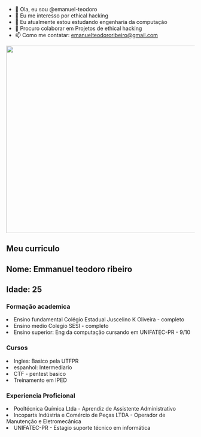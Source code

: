 - 👋 Ola, eu sou @emanuel-teodoro
- 👀 Eu me interesso por ethical hacking
- 🌱 Eu atualmente estou estudando engenharia da computação
- 💞️ Procuro colaborar em Projetos de ethical hacking
- 📫 Como me contatar: emanuelteodororibeiro@gmail.com

<!---
emanuel-teodoro/emanuel-teodoro is a ✨ special ✨ repository because its `README.md` (this file) appears on your GitHub profile.
You can click the Preview link to take a look at your changes.
--->


<img src="https://orig00.deviantart.net/51a3/f/2016/306/0/9/hackerman_by_shiiftyshift-dan31sc.png" height = 500 width = 700>

<h2>Meu curriculo</h2>
<h2>Nome: Emmanuel teodoro ribeiro</h2>
<h2>Idade: 25</h2>

<h3>Formação academica</h3>
<li>Ensino fundamental Colégio Estadual Juscelino K Oliveira - completo</li>
<li>Ensino medio Colegio SESI - completo</li>
<li>Ensino superior: Eng da computação cursando em UNIFATEC-PR - 9/10</li>

<h3>Cursos</h3>
<li>Ingles: Basico pela UTFPR</li>
<li>espanhol: Intermediario</li>
<li>CTF - pentest basico</li>
<li>Treinamento em IPED</li>

<h3>Experiencia Proficional</h3>
<li>Pooltécnica Química Ltda - Aprendiz de Assistente Administrativo</li>
<li>Incoparts Indústria e Comércio de Peças LTDA - Operador de Manutenção e Eletromecânica</li>
<li> UNIFATEC-PR - Estagio suporte técnico em informática</li>
